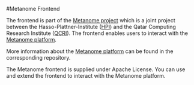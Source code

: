 #Metanome Frontend

The frontend is part of the [Metanome project](https://hpi.de/naumann/projects/data-profiling-and-analytics/metanome-data-profiling.html) 
which is a joint project between the Hasso-Plattner-Institute ([HPI](http://www.hpi.de)) and the Qatar Computing Research Institute ([QCRI](http://www.qcri.org)).
The frontend enables users to interact with the [Metanome platform](https://github.com/HPI-Information-Systems/Metanome).

More information about the [Metanome platform](https://github.com/HPI-Information-Systems/Metanome) can be found in the corresponding 
repository.

The Metanome frontend is supplied under Apache License. You can use and extend the frontend to interact with the Metanome platform. 
